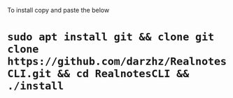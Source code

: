 To install copy and paste the below
#     ``` sudo apt install git && clone git clone https://github.com/darzhz/RealnotesCLI.git && cd RealnotesCLI && ./install ```
